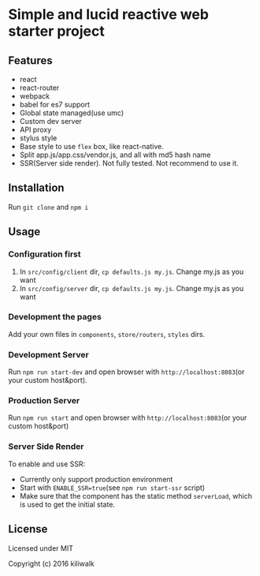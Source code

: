 Simple and lucid reactive web starter project
=================================

## Features
* react
* react-router
* webpack
* babel for es7 support
* Global state managed(use umc)
* Custom dev server
* API proxy
* stylus style
* Base style to use `flex` box, like react-native.
* Split app.js/app.css/vendor.js, and all with md5 hash name
* SSR(Server side render). Not fully tested. Not recommend to use it. 

## Installation
Run `git clone` and  `npm i`

## Usage

### Configuration first
1. In `src/config/client` dir, `cp defaults.js my.js`. Change my.js as you want
2. In `src/config/server` dir, `cp defaults.js my.js`. Change my.js as you want

### Development the pages
Add your own files in `components`, `store/routers`, `styles` dirs.

### Development Server
Run `npm run start-dev` and open browser with `http://localhost:8083`(or your custom host&port).

### Production Server
Run `npm run start` and open browser with `http://localhost:8083`(or your custom host&port)

### Server Side Render
To enable and use SSR:

* Currently only support production environment
* Start with `ENABLE_SSR=true`(see `npm run start-ssr` script)
* Make sure that the component has the static method `serverLoad`, which is used to get the initial state.

## License

Licensed under MIT

Copyright (c) 2016 kiliwalk
